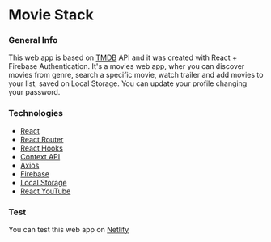 # Movie Stack

### General Info
This web app is based on [TMDB](https://www.themoviedb.org/?language=it-IT) API and it was created with React + Firebase Authentication.
It's a movies web app, wher you can discover movies from genre, search a specific movie, watch trailer and add movies to your list, saved on Local Storage.
You can update your profile changing your password.

### Technologies
* [React](https://reactjs.org/)
* [React Router](https://reactrouter.com/)
* [React Hooks](https://it.reactjs.org/docs/hooks-intro.html)
* [Context API](https://it.reactjs.org/docs/context.html)
* [Axios](https://www.npmjs.com/package/axios)
* [Firebase](https://firebase.google.com/)
* [Local Storage](https://developer.mozilla.org/en-US/docs/Web/API/Window/localStorage?retiredLocale=it)
* [React YouTube](https://www.npmjs.com/package/react-youtube)

### Test
You can test this web app on [Netlify](https://moviestack.netlify.app/)
